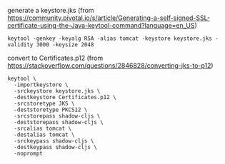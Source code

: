 
generate a keystore.jks (from https://community.pivotal.io/s/article/Generating-a-self-signed-SSL-certificate-using-the-Java-keytool-command?language=en_US)
```shell
keytool -genkey -keyalg RSA -alias tomcat -keystore keystore.jks -validity 3000 -keysize 2048
```

convert to Certificates.p12 (from https://stackoverflow.com/questions/2846828/converting-jks-to-p12)

```shell
keytool \
  -importkeystore \
  -srckeystore keystore.jks \
  -destkeystore Certificates.p12 \
  -srcstoretype JKS \
  -deststoretype PKCS12 \
  -srcstorepass shadow-cljs \
  -deststorepass shadow-cljs \
  -srcalias tomcat \
  -destalias tomcat \
  -srckeypass shadow-cljs \
  -destkeypass shadow-cljs \
  -noprompt
```